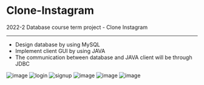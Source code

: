 # Clone-Instagram
2022-2 Database course term project - Clone Instagram

---

- Design database by using MySQL
- Implement client GUI by using JAVA
- The communication between database and JAVA client will be through JDBC

![image](https://user-images.githubusercontent.com/101448999/205064958-abfebbdc-de95-4252-851c-19484d8ead81.png)
![login](https://user-images.githubusercontent.com/101448999/205063730-da09625d-3a34-4f38-ad73-65cf44a8d881.PNG)
![signup](https://user-images.githubusercontent.com/101448999/205063889-18e27c6a-8e83-4954-a210-2c4233049e0d.PNG)
![image](https://user-images.githubusercontent.com/101448999/205064518-caa2d0e5-b67e-4114-a509-7b79d9185531.png)
![image](https://user-images.githubusercontent.com/101448999/205064596-1c8e7c0d-c9e6-43bf-ab7e-cd4abdeb0b61.png)
![image](https://user-images.githubusercontent.com/101448999/205064630-5aaf6a90-8c33-4c11-b9c2-2c87cdaac5a6.png)
